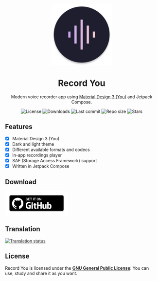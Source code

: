 <!-- ---------- Header ---------- -->
<div align="center">
  <img width="200" height="200"src="app/src/main/res/mipmap-xxxhdpi/ic_launcher_round.png">
  <h1>Record You</h1>
<p>Modern voice recorder app using <a href="https://m3.material.io/">Material Design 3 (You)</a> and Jetpack Compose.</p>

<!-- ---------- Badges ---------- -->
  <div align="center">
    <img alt="License" src="https://img.shields.io/github/license/Bnyro/RecordYou?color=c3e7ff&style=flat-square">
    <img alt="Downloads" src="https://img.shields.io/github/downloads/Bnyro/RecordYou/total.svg?color=c3e7ff&style=flat-square">
    <img alt="Last commit" src="https://img.shields.io/github/last-commit/Bnyro/RecordYou?color=c3e7ff&style=flat-square">
    <img alt="Repo size" src="https://img.shields.io/github/repo-size/Bnyro/RecordYou?color=c3e7ff&style=flat-square">
    <img alt="Stars" src="https://img.shields.io/github/stars/Bnyro/RecordYou?color=c3e7ff&style=flat-square">
    <br>
</div>
</div>

<!-- ---------- Description ---------- -->
## Features

- [x] Material Design 3 (You)
- [x] Dark and light theme
- [X] Different available formats and codecs
- [X] In-app recordings player
- [X] SAF (Storage Access Framework) support
- [X] Written in Jetpack Compose 

<!-- ---------- Download ---------- -->
## Download

[<img src="ghbadge.png" alt="Get it on GitHub" height="80">](https://github.com/bnyro/recordyou/releases)

## Translation
<a href="https://hosted.weblate.org/projects/you-apps/record-you/">
<img src="https://hosted.weblate.org/widgets/you-apps/-/record-you/287x66-grey.png" alt="Translation status" />
</a>

## License

Record You is licensed under the [**GNU General Public License**](https://www.gnu.org/licenses/gpl.html): You can use, study and share it as you want.
